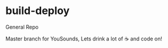 # build-deploy
General Repo

Master branch for YouSounds, Lets drink a lot of :coffee: and code on!

